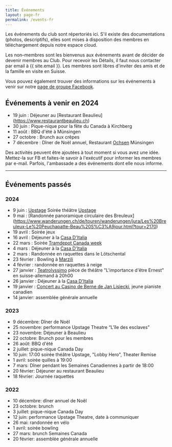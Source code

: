 ```yaml
---
title: Événements
layout: page-fr
permalink: /events-fr
---
```


Les événements du club sont répertoriés ici. S'il existe des documentations (photos, descriptifs), elles sont mises à disposition des membres en téléchargement depuis notre espace cloud.

Les non–membres sont les bienvenus aux évènements avant de décider de devenir membres au Club. Pour recevoir les Détails, il faut nous contacter par email à {{ site.email }}.
Les membres sont libres d'inviter des amis et de la famille en visite en Suisse.

Vous pouvez également trouver des informations sur les événements à venir sur notre [page de groupe Facebook](https://www.facebook.com/groups/canadaclubberne/).

## Événements à venir en 2024

- 19 juin : Déjeuner au [Restaurant Beaulieu] (https://www.restaurantbeaulieu.ch)
- 30 juin : Pique-nique pour la fête du Canada à Kirchberg
- 11 août : BBQ d'été à Münsingen
- 27 octobre : Brunch aux crêpes
- 7 décembre : Dîner de Noël annuel, Restaurant [Ochsen](https://www.ochsen-muensingen.ch) Münsingen

Des activités peuvent être ajoutées à tout moment si vous avez une idée. Mettez-la sur FB et faites-le savoir à l'exécutif pour informer les membres par e-mail.
Parfois, l'ambassade a des événements dont elle nous informe.

---

## Événements passés

### 2024

- 9 juin : [Upstage]() Soirée théâtre [Upstage](https://upstage.ch)
- 9 mai : [Randonnée panoramique circulaire des Breuleux] (https://www.wanderungen.ch/de/touren/wanderungen/jura/Les%20Breuleux-Le%20Peuchapatte-Beau%20S%C3%A9jour.html?tour=2170)
- 19 avril : Soirée jeux
- 16 avril : Déjeuner à la [Casa D'Italia](https://www.casaitalia.ch)
- 22 mars : Soirée [Tramdepot Canada week](https://altestramdepot.ch/de/Info/Restaurant/Kanada_Wochen)
- 4 mars : Déjeuner à la [Casa D'Italia](https://www.casaitalia.ch)
- 2 mars : Randonnée en raquettes dans le Lötschental
- 23 février : Bowling à [Marzili](https://www.bowling-marzili.ch)
- 4 février : randonnée en raquettes à neige
- 27 janvier : [Teatrolyssimo](https://www.teatrolyssimo.ch) pièce de théâtre "L'importance d'être Ernest" en suisse-allemand à 20h00
- 26 janvier : Déjeuner à la [Casa D'Italia](https://www.casaitalia.ch)
- 19 janvier : [Concert au Casino de Berne de Jan Lisiecki](https://www.casinobern.ch/programm/jan-lisiecki-2/), jeune pianiste canadien
- 14 janvier: assemblée générale annuelle

### 2023

- 9  décembre: Dîner de Noël
- 25 novembre: performance Upstage Theatre “L'île des esclaves”
- 23 novembre: Déjeuner à Beaulieu
- 22 octobre: Brunch pour les membres
- 26 août: BBQ d'été
- 2 juillet: pique-nique Canada Day
- 10 juin: 17:00 soirée théâtre Upstage, "Lobby Hero", Theater Remise
- 1 avril: soirée quilles à 19:00
- 7 mars: Dîner pendant les Semaines Canadiennes à partir de 18:00
- 20 février: Déjeuner au restaurant Beaulieu
- 18 février: Journée raquettes

### 2022

- 10 décembre: dîner annuel de Noêl
- 23 octobre: brunch
- 3 juillet: pique-nique Canada Day
- 12 juin: performance Upstage Theatre, date à communiquer
- 26 mai: randonnée en vélo
- 1 avril: soirée bowling
- 27 mars: brunch Semaines Canada
- 20 février: assemblée générale annuelle
